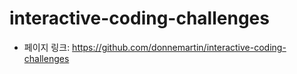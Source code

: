 # interactive-coding-challenges

- 페이지 링크: https://github.com/donnemartin/interactive-coding-challenges